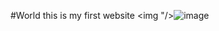 #World this is my first website
<img "/>![image](https://github.com/user-attachments/assets/3604dbec-6a18-4dea-ae09-da78abb78fd6)
